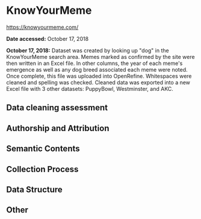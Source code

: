 # KnowYourMeme
https://knowyourmeme.com/

**Date accessed:** October 17, 2018

**October 17, 2018:** Dataset was created by looking up "dog" in the KnowYourMeme search area. Memes marked as confirmed by the site were then written in an Excel file. In other columns, the year of each meme's emergence as well as any dog breed associated each meme were noted. Once complete, this file was uploaded into OpenRefine. Whitespaces were cleaned and spelling was checked. Cleaned data was exported into a new Excel file with 3 other datasets: PuppyBowl, Westminster, and AKC.

## Data cleaning assessment

## Authorship and Attribution

## Semantic Contents

## Collection Process

## Data Structure

## Other
